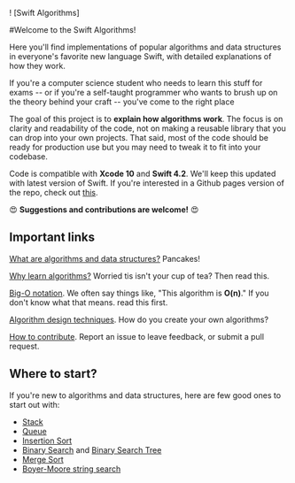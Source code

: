 
! [Swift Algorithms]

#Welcome to the Swift Algorithms!

Here you'll find implementations of popular algorithms and data structures in everyone's favorite new language Swift, with detailed explanations of how they work. 

If you're a computer science student who needs to learn this stuff for exams -- or if you're a self-taught programmer who wants to brush up on the theory behind your craft -- you've come to the right place

The goal of this project is to **explain how algorithms work**. The focus is on clarity and readability of the code, not on making a reusable library that you can drop into your own projects. That said, most of the code should be ready for production use but you may need to tweak it to fit into your codebase.

Code is compatible with **Xcode 10** and **Swift 4.2**. We'll keep this updated with latest version of Swift. If you're interested in a Github pages version of the repo, check out [this](link).

:heart_eyes: **Suggestions and contributions are welcome!** :heart_eyes:


## Important links

[What are algorithms and data structures?](What%20are%20Algorithms.md) Pancakes!

[Why learn algorithms?](Why%20Algorithms.md) Worried tis isn't your cup of tea? Then read this.

[Big-O notation](Big-O%20Notation.md). We often say things like, "This algorithm is **O(n)**." If you don't know what that means. read this first.

[Algorithm design techniques](Algorithm%20Design.mad). How do you create your own algorithms?

[How to contribute](Link). Report an issue to leave feedback, or submit a pull request.


## Where to start?

If you're new to algorithms and data structures, here are few good ones to start out with:

- [Stack](Stack/)
- [Queue](Queue/)
- [Insertion Sort](Insertion%20Sort/)
- [Binary Search](Binary%20Search/) and [Binary Search Tree](Binary%20Search%20Tree/)
- [Merge Sort](Merge%20Sort/)
- [Boyer-Moore string search](Boyer-Moore-Horspool/)  
